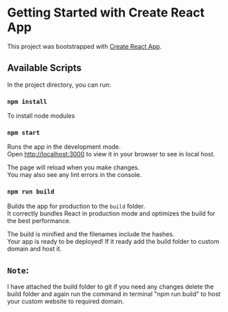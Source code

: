 # Getting Started with Create React App

This project was bootstrapped with [Create React App](https://github.com/facebook/create-react-app).

## Available Scripts

In the project directory, you can run:

### `npm install`
To install node modules

### `npm start`

Runs the app in the development mode.\
Open [http://localhost:3000](http://localhost:3000) to view it in your browser to see in local host.

The page will reload when you make changes.\
You may also see any lint errors in the console.



### `npm run build`

Builds the app for production to the `build` folder.\
It correctly bundles React in production mode and optimizes the build for the best performance.

The build is minified and the filenames include the hashes.\
Your app is ready to be deployed!
If it ready add the build folder to custom domain and host it.

## `Note`:
 I  have attached the build folder to git if you need any changes delete the build folder and again run the command in terminal "npm run build" to host your custom website to required domain.


